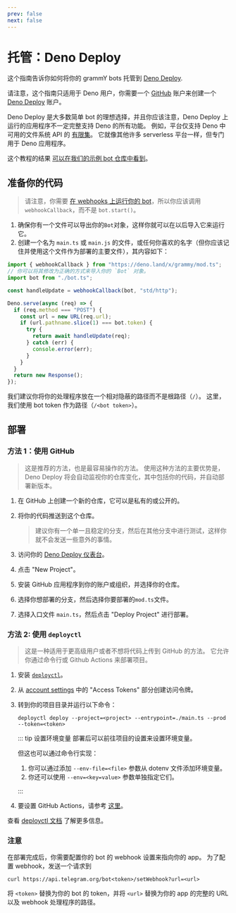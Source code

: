 ```yaml
---
prev: false
next: false
---
```


# 托管：Deno Deploy

这个指南告诉你如何将你的 grammY bots 托管到 [Deno Deploy](https://deno.com/deploy).

请注意，这个指南只适用于 Deno 用户，你需要一个 [GitHub](https://github.com) 账户来创建一个 [Deno Deploy](https://deno.com/deploy) 账户。

Deno Deploy 是大多数简单 bot 的理想选择，并且你应该注意，Deno Deploy 上运行的应用程序不一定完整支持 Deno 的所有功能。
例如，平台仅支持 Deno 中可用的文件系统 API 的 [有限集](https://docs.deno.com/deploy/classic/api/runtime-fs/)。
它就像其他许多 serverless 平台一样，但专门用于 Deno 应用程序。

这个教程的结果 [可以在我们的示例 bot 仓库中看到](https://github.com/grammyjs/examples/tree/main/setups/deno-deploy)。

## 准备你的代码

> 请注意，你需要 [在 webhooks 上运行你的 bot](../guide/deployment-types#如何使用-webhook)，所以你应该调用 `webhookCallback`，而不是 `bot.start()`。

1. 确保你有一个文件可以导出你的`Bot`对象，这样你就可以在以后导入它来运行它。
2. 创建一个名为 `main.ts` 或 `main.js` 的文件，或任何你喜欢的名字（但你应该记住并使用这个文件作为部署的主要文件），其内容如下：

```ts
import { webhookCallback } from "https://deno.land/x/grammy/mod.ts";
// 你可以将其修改为正确的方式来导入你的 `Bot` 对象。
import bot from "./bot.ts";

const handleUpdate = webhookCallback(bot, "std/http");

Deno.serve(async (req) => {
  if (req.method === "POST") {
    const url = new URL(req.url);
    if (url.pathname.slice(1) === bot.token) {
      try {
        return await handleUpdate(req);
      } catch (err) {
        console.error(err);
      }
    }
  }
  return new Response();
});
```

我们建议你将你的处理程序放在一个相对隐蔽的路径而不是根路径（`/`）。
这里，我们使用 bot token 作为路径（`/<bot token>`）。

## 部署

### 方法 1：使用 GitHub

> 这是推荐的方法，也是最容易操作的方法。
> 使用这种方法的主要优势是，Deno Deploy 将会自动监视你的仓库变化，其中包括你的代码，并自动部署新版本。

1. 在 GitHub 上创建一个新的仓库，它可以是私有的或公开的。
2. 将你的代码推送到这个仓库。

   > 建议你有一个单一且稳定的分支，然后在其他分支中进行测试，这样你就不会发送一些意外的事情。

3. 访问你的 [Deno Deploy 仪表台](https://dash.deno.com/account/overview)。
4. 点击 "New Project"。
5. 安装 GitHub 应用程序到你的账户或组织，并选择你的仓库。
6. 选择你想部署的分支，然后选择你要部署的`mod.ts`文件。
7. 选择入口文件 `main.ts`，然后点击 "Deploy Project" 进行部署。

### 方法 2: 使用 `deployctl`

> 这是一种适用于更高级用户或者不想将代码上传到 GitHub 的方法。
> 它允许你通过命令行或 Github Actions 来部署项目。

1. 安装 [`deployctl`](https://github.com/denoland/deployctl)。
2. 从 [account settings](https://dash.deno.com/account) 中的 "Access Tokens" 部分创建访问令牌。
3. 转到你的项目目录并运行以下命令：

   ```sh:no-line-numbers
   deployctl deploy --project=<project> --entrypoint=./main.ts --prod --token=<token>
   ```

   ::: tip 设置环境变量
   部署后可以前往项目的设置来设置环境变量。

   但这也可以通过命令行实现：

   1. 你可以通过添加 `--env-file=<file>` 参数从 dotenv 文件添加环境变量。
   2. 你还可以使用 `--env=<key=value>` 参数单独指定它们。

   :::
4. 要设置 GitHub Actions，请参考 [这里](https://github.com/denoland/deployctl/blob/main/action/README.md)。

查看 [deployctl 文档](https://docs.deno.com/deploy/classic/deployctl/) 了解更多信息。

### 注意

在部署完成后，你需要配置你的 bot 的 webhook 设置来指向你的 app。
为了配置 webhook，发送一个请求到

```sh:no-line-numbers
curl https://api.telegram.org/bot<token>/setWebhook?url=<url>
```

将 `<token>` 替换为你的 bot 的 token，并将 `<url>` 替换为你的 app 的完整的 URL 以及 webhook 处理程序的路径。
